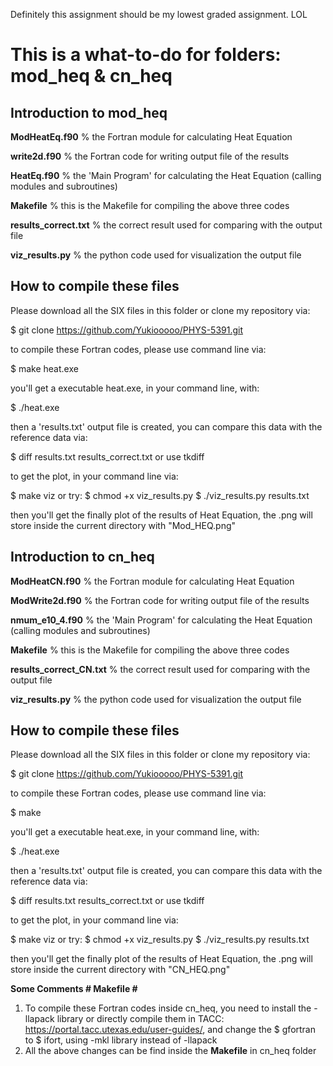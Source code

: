 Definitely this assignment should be my lowest graded assignment. LOL

# This is a what-to-do for folders: mod_heq & cn_heq 

## Introduction to mod_heq

**ModHeatEq.f90** % the Fortran module for calculating Heat Equation

**write2d.f90** % the Fortran code for writing output file of the results

**HeatEq.f90** % the 'Main Program' for calculating the Heat Equation (calling modules and subroutines)

**Makefile** % this is the Makefile for compiling the above three codes

**results_correct.txt** % the correct result used for comparing with the output file

**viz_results.py** % the python code used for visualization the output file

## How to compile these files
Please download all the SIX files in this folder or clone my repository via:

$ git clone https://github.com/Yukiooooo/PHYS-5391.git

to compile these Fortran codes, please use command line via:

$ make heat.exe 

you'll get a executable heat.exe, in your command line, with:

$ ./heat.exe 

then a 'results.txt' output file is created, you can compare this data with the reference data via:

$ diff results.txt results_correct.txt or use tkdiff
  
to get the plot, in your command line via:

$ make viz or try:
$ chmod +x viz_results.py 
$ ./viz_results.py results.txt

then you'll get the finally plot of the results of Heat Equation, the .png will store inside the current directory with "Mod_HEQ.png"

## Introduction to cn_heq

**ModHeatCN.f90** % the Fortran module for calculating Heat Equation

**ModWrite2d.f90** % the Fortran code for writing output file of the results

**nmum_e10_4.f90** % the 'Main Program' for calculating the Heat Equation (calling modules and subroutines)

**Makefile** % this is the Makefile for compiling the above three codes

**results_correct_CN.txt** % the correct result used for comparing with the output file

**viz_results.py** % the python code used for visualization the output file

## How to compile these files
Please download all the SIX files in this folder or clone my repository via:

$ git clone https://github.com/Yukiooooo/PHYS-5391.git

to compile these Fortran codes, please use command line via:

$ make 

you'll get a executable heat.exe, in your command line, with:

$ ./heat.exe 

then a 'results.txt' output file is created, you can compare this data with the reference data via:

$ diff results.txt results_correct.txt or use tkdiff
  
to get the plot, in your command line via:

$ make viz or try:
$ chmod +x viz_results.py 
$ ./viz_results.py results.txt

then you'll get the finally plot of the results of Heat Equation, the .png will store inside the current directory with "CN_HEQ.png"

__Some Comments # Makefile #__

1. To compile these Fortran codes inside cn_heq, you need to install the -llapack library or directly compile them in TACC: https://portal.tacc.utexas.edu/user-guides/, and change the $ gfortran to $ ifort, using -mkl library instead of -llapack
2. All the above changes can be find inside the **Makefile** in cn_heq folder

